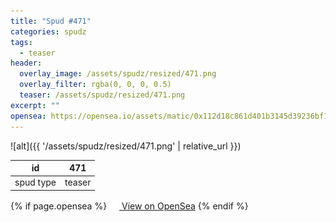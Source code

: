 ```yaml
---
title: "Spud #471"
categories: spudz
tags:
  - teaser
header:
  overlay_image: /assets/spudz/resized/471.png
  overlay_filter: rgba(0, 0, 0, 0.5)
  teaser: /assets/spudz/resized/471.png
excerpt: ""
opensea: https://opensea.io/assets/matic/0x112d18c861d401b3145d39236bf149f01e18beed/471
---
```

![alt]({{ '/assets/spudz/resized/471.png' | relative_url }})

| id | 471 |
|-|-|
| spud type | teaser |

{% if page.opensea %}
<a href="{{page.opensea}}" class="btn btn--info" onclick="window.open(this.href, '_blank'); return false;"><img src="/assets/images/opensea.svg" width="16px"><span>  View on OpenSea</span></a>
{% endif %}
